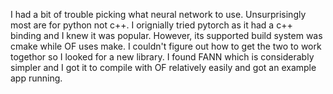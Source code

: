 I had a bit of trouble picking what neural network to use. Unsurprisingly most are for python not c++. I orignially tried pytorch as it had a c++ binding and I knew it was popular. However, its supported build system was cmake while OF uses make. I couldn't figure out how to get the two to work togethor so I looked for a new library. I found FANN which is considerably simpler and I got it to compile with OF relatively easily and got an example app running.